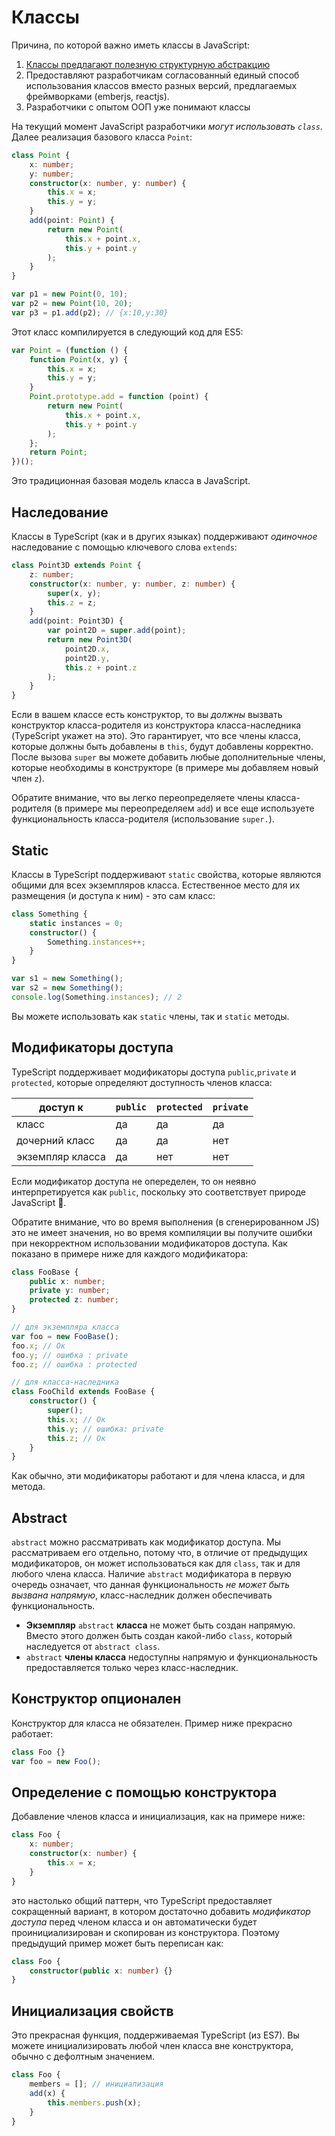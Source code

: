 # Классы

Причина, по которой важно иметь классы в JavaScript:

1. [Классы предлагают полезную структурную абстракцию](../tips/classesAreUseful.md)
2. Предоставляют разработчикам согласованный единый способ использования классов вместо разных версий, предлагаемых фреймворками (emberjs, reactjs).
3. Разработчики с опытом ООП уже понимают классы

На текущий момент JavaScript разработчики _могут использовать `class`_. Далее реализация базового класса `Point`:

```ts
class Point {
    x: number;
    y: number;
    constructor(x: number, y: number) {
        this.x = x;
        this.y = y;
    }
    add(point: Point) {
        return new Point(
            this.x + point.x,
            this.y + point.y
        );
    }
}

var p1 = new Point(0, 10);
var p2 = new Point(10, 20);
var p3 = p1.add(p2); // {x:10,y:30}
```

Этот класс компилируется в следующий код для ES5:

```ts
var Point = (function () {
    function Point(x, y) {
        this.x = x;
        this.y = y;
    }
    Point.prototype.add = function (point) {
        return new Point(
            this.x + point.x,
            this.y + point.y
        );
    };
    return Point;
})();
```

Это традиционная базовая модель класса в JavaScript.

## Наследование

Классы в TypeScript (как и в других языках) поддерживают _одиночное_ наследование с помощью ключевого слова `extends`:

```ts
class Point3D extends Point {
    z: number;
    constructor(x: number, y: number, z: number) {
        super(x, y);
        this.z = z;
    }
    add(point: Point3D) {
        var point2D = super.add(point);
        return new Point3D(
            point2D.x,
            point2D.y,
            this.z + point.z
        );
    }
}
```

Если в вашем классе есть конструктор, то вы _должны_ вызвать конструктор класса-родителя из конструктора класса-наследника (TypeScript укажет на это). Это гарантирует, что все члены класса, которые должны быть добавлены в `this`, будут добавлены корректно. После вызова `super` вы можете добавить любые дополнительные члены, которые необходимы в конструкторе (в примере мы добавляем новый член `z`).

Обратите внимание, что вы легко переопределяете члены класса-родителя (в примере мы переопределяем `add`) и все еще используете функциональность класса-родителя (использование `super.`).

## Static

Классы в TypeScript поддерживают `static` свойства, которые являются общими для всех экземпляров класса. Естественное место для их размещения (и доступа к ним) - это сам класс:

```ts
class Something {
    static instances = 0;
    constructor() {
        Something.instances++;
    }
}

var s1 = new Something();
var s2 = new Something();
console.log(Something.instances); // 2
```

Вы можете использовать как `static` члены, так и `static` методы.

## Модификаторы доступа

TypeScript поддерживает модификаторы доступа `public`,`private` и `protected`, которые определяют доступность членов класса:

| доступ к         | `public` | `protected` | `private` |
| ---------------- | -------- | ----------- | --------- |
| класс            | да       | да          | да        |
| дочерний класс   | да       | да          | нет       |
| экземпляр класса | да       | нет         | нет       |

Если модификатор доступа не опеределен, то он неявно интерпретируется как `public`, поскольку это соответствует природе JavaScript 🌹.

Обратите внимание, что во время выполнения (в сгенерированном JS) это не имеет значения, но во время компиляции вы получите ошибки при некорректном использовании модификаторов доступа. Как показано в примере ниже для каждого модификатора:

```ts
class FooBase {
    public x: number;
    private y: number;
    protected z: number;
}

// для экземпляра класса
var foo = new FooBase();
foo.x; // Ок
foo.y; // ошибка : private
foo.z; // ошибка : protected

// для класса-наследника
class FooChild extends FooBase {
    constructor() {
        super();
        this.x; // Ок
        this.y; // ошибка: private
        this.z; // Ок
    }
}
```

Как обычно, эти модификаторы работают и для члена класса, и для метода.

## Abstract

`abstract` можно рассматривать как модификатор доступа. Мы рассматриваем его отдельно, потому что, в отличие от предыдущих модификаторов, он может использоваться как для `class`, так и для любого члена класса. Наличие `abstract` модификатора в первую очередь означает, что данная функциональность _не может быть вызвана напрямую_, класс-наследник должен обеспечивать функциональность.

-   **Экземпляр** `abstract` **класса** не может быть создан напрямую. Вместо этого должен быть создан какой-либо `class`, который наследуется от `abstract class`.
-   `abstract` **члены класса** недоступны напрямую и функциональность предоставляется только через класс-наследник.

## Конструктор опционален

Конструктор для класса не обязателен. Пример ниже прекрасно работает:

```ts
class Foo {}
var foo = new Foo();
```

## Определение с помощью конструктора

Добавление членов класса и инициализация, как на примере ниже:

```ts
class Foo {
    x: number;
    constructor(x: number) {
        this.x = x;
    }
}
```

это настолько общий паттерн, что TypeScript предоставляет сокращенный вариант, в котором достаточно добавить _модификатор доступа_ перед членом класса и он автоматически будет проинициализирован и скопирован из конструктора. Поэтому предыдущий пример может быть переписан как:

```ts
class Foo {
    constructor(public x: number) {}
}
```

## Инициализация свойств

Это прекрасная функция, поддерживаемая TypeScript (из ES7). Вы можете инициализировать любой член класса вне конструктора, обычно с дефолтным значением.

```ts
class Foo {
    members = []; // инициализация
    add(x) {
        this.members.push(x);
    }
}
```
